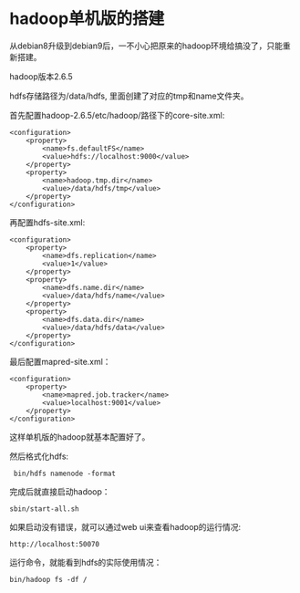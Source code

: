 hadoop单机版的搭建
========================

从debian8升级到debian9后，一不小心把原来的hadoop环境给搞没了，只能重新搭建。

hadoop版本2.6.5

hdfs存储路径为/data/hdfs, 里面创建了对应的tmp和name文件夹。

首先配置hadoop-2.6.5/etc/hadoop/路径下的core-site.xml:

    <configuration>
        <property>
            <name>fs.defaultFS</name>
            <value>hdfs://localhost:9000</value>
        </property>
        <property>
            <name>hadoop.tmp.dir</name>
            <value>/data/hdfs/tmp</value>
        </property>
    </configuration>
    
再配置hdfs-site.xml:

    <configuration>
        <property>
            <name>dfs.replication</name>
            <value>1</value>
        </property>
        <property>
            <name>dfs.name.dir</name>
            <value>/data/hdfs/name</value>
        </property>
        <property>
            <name>dfs.data.dir</name>
            <value>/data/hdfs/data</value>
        </property>
    </configuration>

最后配置mapred-site.xml：

    <configuration>
        <property>
            <name>mapred.job.tracker</name>
            <value>localhost:9001</value>
        </property>
    </configuration>

这样单机版的hadoop就基本配置好了。

然后格式化hdfs:

     bin/hdfs namenode -format

完成后就直接启动hadoop：

    sbin/start-all.sh

如果启动没有错误，就可以通过web ui来查看hadoop的运行情况:

    http://localhost:50070

运行命令，就能看到hdfs的实际使用情况：

    bin/hadoop fs -df /
